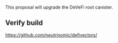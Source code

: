 This proposal will upgrade the DeVeFi root canister.


## Verify build

https://github.com/neutrinomic/defivectors/
